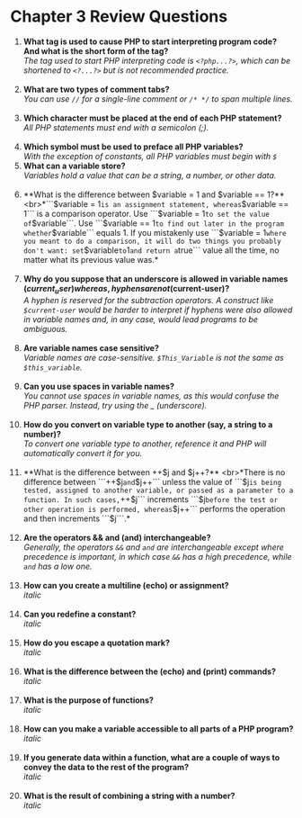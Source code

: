 # Chapter 3 Review Questions
1. **What tag is used to cause PHP to start interpreting program code? And what is the short form of the tag?**
<br>*The tag used to start PHP interpreting code is ```<?php...?>```, which can be shortened to ```<?...?>``` but is not recommended practice.*<br><br>
2. **What are two types of comment tabs?**
<br>*You can use ```//``` for a single-line comment or ```/* */``` to span multiple lines.*<br><br>
3. **Which character must be placed at the end of each PHP statement?**
<br>*All PHP statements must end with a semicolon (;).*<br><br>
4. **Which symbol must be used to preface all PHP variables?**
<br>*With the exception of constants, all PHP variables must begin with ```$```*
5. **What can a variable store?**
<br>*Variables hold a value that can be a string, a number, or other data.*<br><br>
6. **What is the difference between $variable = 1 and $variable == 1?**
<br>*```$variable = 1``` is an assignment statement, whereas ```$variable == 1``` is a comparison operator. Use ```$variable = 1``` to set the value of ```$variable```. Use ```$variable == 1``` to find out later in the program whether ```$variable``` equals 1. If you mistakenly use ```$variable = 1``` where you meant to do a comparison, it will do two things you probably don't want: set ```$variable``` to ```1``` and return a ```true``` value all the time, no matter what its previous value was.*<br><br>
7. **Why do you suppose that an underscore is allowed in variable names ($current_user) whereas, hyphens are not ($current-user)?**
<br>*A hyphen is reserved for the subtraction operators. A construct like ```$current-user``` would be harder to interpret if hyphens were also allowed in variable names and, in any case, would lead programs to be ambiguous.*<br><br>
8. **Are variable names case sensitive?**
<br>*Variable names are case-sensitive. ```$This_Variable``` is not the same as ```$this_variable```.*<br><br>
9. **Can you use spaces in variable names?**
<br>*You cannot use spaces in variable names, as this would confuse the PHP parser. Instead, try using the _ (underscore).*<br><br>
10. **How do you convert on variable type to another (say, a string to a number)?**
<br>*To convert one variable type to another, reference it and PHP will automatically convert it for you.*<br><br>
11. **What is the difference between ++$j and $j++?**
<br>*There is no difference between ```++$j``` and ```$j++``` unless the value of ```$j``` is being tested, assigned to another variable, or passed as a parameter to a function. In such cases, ```++$j``` increments ```$j``` before the test or other operation is performed, whereas ```$j++``` performs the operation and then increments ```$j```.*<br><br>
12. **Are the operators && and (and) interchangeable?**
<br>*Generally, the operators ```&&``` and ```and``` are interchangeable except where precedence is important, in which case ```&&``` has a high precedence, while ```and``` has a low one.*<br><br>
13. **How can you create a multiline (echo) or assignment?**
<br>*italic*<br><br>
14. **Can you redefine a constant?**
<br>*italic*<br><br>
15. **How do you escape a quotation mark?**
<br>*italic*<br><br>
16. **What is the difference between the (echo) and (print) commands?**
<br>*italic*<br><br>
17. **What is the purpose of functions?**
<br>*italic*<br><br>
18. **How can you make a variable accessible to all parts of a PHP program?**
<br>*italic*<br><br>
19. **If you generate data within a function, what are a couple of ways to convey the data to the rest of the program?**
<br>*italic*<br><br>
20. **What is the result of combining a string with a number?**
<br>*italic*<br><br>
